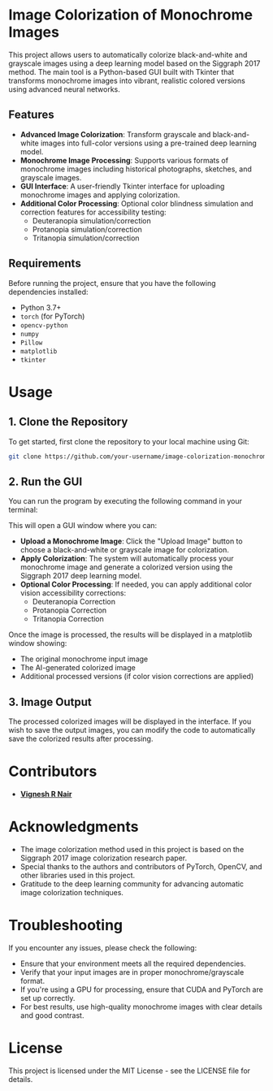 # Image Colorization of Monochrome Images

This project allows users to automatically colorize black-and-white and grayscale images using a deep learning model based on the Siggraph 2017 method. The main tool is a Python-based GUI built with Tkinter that transforms monochrome images into vibrant, realistic colored versions using advanced neural networks.

## Features

- **Advanced Image Colorization**: Transform grayscale and black-and-white images into full-color versions using a pre-trained deep learning model.
- **Monochrome Image Processing**: Supports various formats of monochrome images including historical photographs, sketches, and grayscale images.
- **GUI Interface**: A user-friendly Tkinter interface for uploading monochrome images and applying colorization.
- **Additional Color Processing**: Optional color blindness simulation and correction features for accessibility testing:
  - Deuteranopia simulation/correction
  - Protanopia simulation/correction
  - Tritanopia simulation/correction

## Requirements

Before running the project, ensure that you have the following dependencies installed:

- Python 3.7+
- `torch` (for PyTorch)
- `opencv-python`
- `numpy`
- `Pillow`
- `matplotlib`
- `tkinter`

# Usage

## 1. Clone the Repository

To get started, first clone the repository to your local machine using Git:

```bash
git clone https://github.com/your-username/image-colorization-monochrome.git
```

## 2. Run the GUI

You can run the program by executing the following command in your terminal:

This will open a GUI window where you can:

- **Upload a Monochrome Image**: Click the "Upload Image" button to choose a black-and-white or grayscale image for colorization.
- **Apply Colorization**: The system will automatically process your monochrome image and generate a colorized version using the Siggraph 2017 deep learning model.
- **Optional Color Processing**: If needed, you can apply additional color vision accessibility corrections:
  - Deuteranopia Correction
  - Protanopia Correction
  - Tritanopia Correction

Once the image is processed, the results will be displayed in a matplotlib window showing:

- The original monochrome input image
- The AI-generated colorized image
- Additional processed versions (if color vision corrections are applied)

## 3. Image Output

The processed colorized images will be displayed in the interface. If you wish to save the output images, you can modify the code to automatically save the colorized results after processing.

# Contributors

- **[Vignesh R Nair](https://github.com/VigneshR387)** 

# Acknowledgments

- The image colorization method used in this project is based on the Siggraph 2017 image colorization research paper.
- Special thanks to the authors and contributors of PyTorch, OpenCV, and other libraries used in this project.
- Gratitude to the deep learning community for advancing automatic image colorization techniques.

# Troubleshooting

If you encounter any issues, please check the following:

- Ensure that your environment meets all the required dependencies.
- Verify that your input images are in proper monochrome/grayscale format.
- If you're using a GPU for processing, ensure that CUDA and PyTorch are set up correctly.
- For best results, use high-quality monochrome images with clear details and good contrast.

# License

This project is licensed under the MIT License - see the LICENSE file for details.
